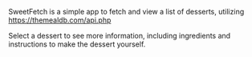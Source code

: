 SweetFetch is a simple app to fetch and view a list of desserts, utilizing https://themealdb.com/api.php

Select a dessert to see more information, including ingredients and instructions to make the dessert yourself.
